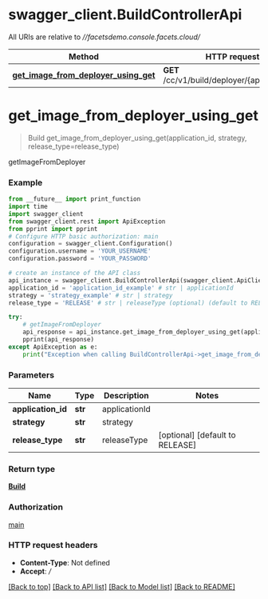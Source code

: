# swagger_client.BuildControllerApi

All URIs are relative to *//facetsdemo.console.facets.cloud/*

Method | HTTP request | Description
------------- | ------------- | -------------
[**get_image_from_deployer_using_get**](BuildControllerApi.md#get_image_from_deployer_using_get) | **GET** /cc/v1/build/deployer/{applicationId} | getImageFromDeployer

# **get_image_from_deployer_using_get**
> Build get_image_from_deployer_using_get(application_id, strategy, release_type=release_type)

getImageFromDeployer

### Example
```python
from __future__ import print_function
import time
import swagger_client
from swagger_client.rest import ApiException
from pprint import pprint
# Configure HTTP basic authorization: main
configuration = swagger_client.Configuration()
configuration.username = 'YOUR_USERNAME'
configuration.password = 'YOUR_PASSWORD'

# create an instance of the API class
api_instance = swagger_client.BuildControllerApi(swagger_client.ApiClient(configuration))
application_id = 'application_id_example' # str | applicationId
strategy = 'strategy_example' # str | strategy
release_type = 'RELEASE' # str | releaseType (optional) (default to RELEASE)

try:
    # getImageFromDeployer
    api_response = api_instance.get_image_from_deployer_using_get(application_id, strategy, release_type=release_type)
    pprint(api_response)
except ApiException as e:
    print("Exception when calling BuildControllerApi->get_image_from_deployer_using_get: %s\n" % e)
```

### Parameters

Name | Type | Description  | Notes
------------- | ------------- | ------------- | -------------
 **application_id** | **str**| applicationId | 
 **strategy** | **str**| strategy | 
 **release_type** | **str**| releaseType | [optional] [default to RELEASE]

### Return type

[**Build**](Build.md)

### Authorization

[main](../README.md#main)

### HTTP request headers

 - **Content-Type**: Not defined
 - **Accept**: */*

[[Back to top]](#) [[Back to API list]](../README.md#documentation-for-api-endpoints) [[Back to Model list]](../README.md#documentation-for-models) [[Back to README]](../README.md)

